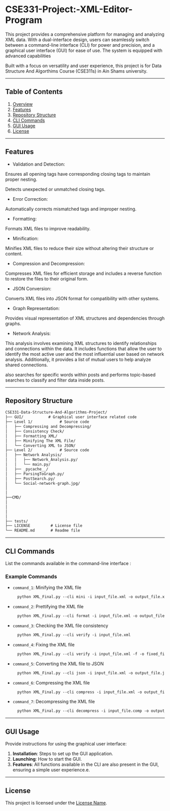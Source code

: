# CSE331-Project:-XML-Editor-Program 
This project provides a comprehensive platform for managing and analyzing XML data. With a dual-interface design, users can seamlessly switch between a command-line interface (CLI) for power and precision, and a graphical user interface (GUI) for ease of use. The system is equipped with advanced capabilities

Built with a focus on versatility and user experience, this project is for Data Structure And Algorthims Course (CSE311s) in Ain Shams university.

---

## Table of Contents

1. [Overview](#CSE331-Project:-XML-Editor-Program)
2. [Features](#features)
3. [Repository Structure](#repository-structure)
4. [CLI Commands](#cli-commands)
5. [GUI Usage](#gui-usage)
6. [License](#license)

---

## Features

- Validation and Detection:

Ensures all opening tags have corresponding closing tags to maintain proper nesting.

Detects unexpected or unmatched closing tags.

- Error Correction:

Automatically corrects mismatched tags and improper nesting.

- Formatting:

Formats XML files to improve readability.

- Minification:

Minifies XML files to reduce their size without altering their structure or content.

- Compression and Decompression:

Compresses XML files for efficient storage and includes a reverse function to restore the files to their original form.

- JSON Conversion:

Converts XML files into JSON format for compatibility with other systems.

- Graph Representation:

Provides visual representation of XML structures and dependencies through graphs.

- Network Analysis:

This analysis involves examining XML structures to identify relationships and connections within the data. It includes functions that allow the user to identify the most active user and the most influential user based on network analysis. Additionally, it provides a list of mutual users to help analyze shared connections.

also searches for specific words within posts and performs topic-based searches to classify and filter data inside posts.

---

## Repository Structure

```markdown
CSE331-Data-Structure-And-Algorithms-Project/
├── GUI/           # Graphical user interface related code
├── Level 1/            # Source code
│   ├── Compressing and Decompressing/
│   ├── Consistency Check/
│   ├── Formatting XML/
│   ├── Minifying The XML File/     
│   └── Converting XML to JSON/
├── Level 2/            # Source code
│   ├── Network Analysis/
│   │   ├── Network_Analysis.py/    
│   │   └── main.py/
│   ├── _pycache__/
│   ├── ParsingToGraph.py/
│   ├── PostSearch.py/     
│   └── Social-network-graph.jpg/ 
│   
│
├──CMD/
│
│
│
│
├── tests/          
├── LICENSE         # License file
└── README.md       # Readme file
```

---

## CLI Commands

List the commands available in the command-line interface :

### Example Commands

- `command_1`: Minifying the XML file  
  ```markdown
    python XML_Final.py --cli mini -i input_file.xml -o output_file.xml
  ```
- `command_2`: Prettifying the XML file  
  ```markdown
    python XML_Final.py --cli format -i input_file.xml -o output_file.xml
  ```
- `command_3`: Checking the XML file consistency  
  ```markdown
    python XML_Final.py --cli verify -i input_file.xml
  ```
- `command_4`: Fixing the XML file  
  ```markdown
    python XML_Final.py --cli verify -i input_file.xml -f -o fixed_file.xml
  ```
- `command_5`: Converting the XML file to JSON  
  ```markdown
    python XML_Final.py --cli json -i input_file.xml -o output_file.json
  ```
- `command_6`: Compressing the XML file
  ```markdown
    python XML_Final.py --cli compress -i input_file.xml -o output_file.comp
  ```
- `command_7`: Decompressing the XML file  
  ```markdown
    python XML_Final.py --cli decompress -i input_file.comp -o output_file.xml
  ```

---

## GUI Usage

Provide instructions for using the graphical user interface:

1. **Installation**: Steps to set up the GUI application.
2. **Launching**: How to start the GUI.
3. **Features**: All functions available in the CLI are also present in the GUI, ensuring a simple user experience.e.
 
---


## License

This project is licensed under the [License Name](LICENSE).

